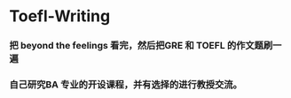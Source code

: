 # Toefl-Writing
### 把 beyond the feelings 看完，然后把GRE 和 TOEFL 的作文题刷一遍
### 自己研究BA 专业的开设课程，并有选择的进行教授交流。
